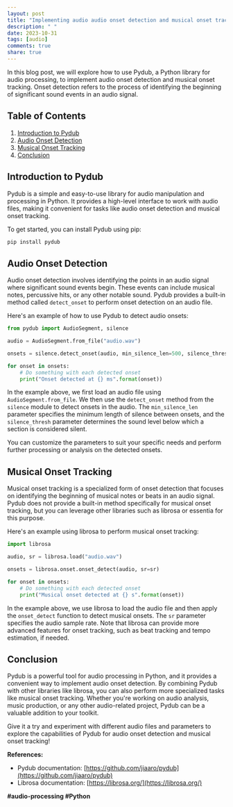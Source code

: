 ```yaml
---
layout: post
title: "Implementing audio audio onset detection and musical onset tracking with Pydub"
description: " "
date: 2023-10-31
tags: [audio]
comments: true
share: true
---
```


In this blog post, we will explore how to use Pydub, a Python library for audio processing, to implement audio onset detection and musical onset tracking. Onset detection refers to the process of identifying the beginning of significant sound events in an audio signal. 

## Table of Contents
1. [Introduction to Pydub](#introduction-to-pydub)
2. [Audio Onset Detection](#audio-onset-detection)
3. [Musical Onset Tracking](#musical-onset-tracking)
4. [Conclusion](#conclusion)

## Introduction to Pydub <a name="introduction-to-pydub"></a>
Pydub is a simple and easy-to-use library for audio manipulation and processing in Python. It provides a high-level interface to work with audio files, making it convenient for tasks like audio onset detection and musical onset tracking.

To get started, you can install Pydub using pip:

```python
pip install pydub
```

## Audio Onset Detection <a name="audio-onset-detection"></a>
Audio onset detection involves identifying the points in an audio signal where significant sound events begin. These events can include musical notes, percussive hits, or any other notable sound. Pydub provides a built-in method called `detect_onset` to perform onset detection on an audio file.

Here's an example of how to use Pydub to detect audio onsets:

```python
from pydub import AudioSegment, silence

audio = AudioSegment.from_file("audio.wav")

onsets = silence.detect_onset(audio, min_silence_len=500, silence_thresh=-45)

for onset in onsets:
    # Do something with each detected onset
    print("Onset detected at {} ms".format(onset))
```

In the example above, we first load an audio file using `AudioSegment.from_file`. We then use the `detect_onset` method from the `silence` module to detect onsets in the audio. The `min_silence_len` parameter specifies the minimum length of silence between onsets, and the `silence_thresh` parameter determines the sound level below which a section is considered silent.

You can customize the parameters to suit your specific needs and perform further processing or analysis on the detected onsets.

## Musical Onset Tracking <a name="musical-onset-tracking"></a>
Musical onset tracking is a specialized form of onset detection that focuses on identifying the beginning of musical notes or beats in an audio signal. Pydub does not provide a built-in method specifically for musical onset tracking, but you can leverage other libraries such as librosa or essentia for this purpose.

Here's an example using librosa to perform musical onset tracking:

```python
import librosa

audio, sr = librosa.load("audio.wav")

onsets = librosa.onset.onset_detect(audio, sr=sr)

for onset in onsets:
    # Do something with each detected onset
    print("Musical onset detected at {} s".format(onset))
```

In the example above, we use librosa to load the audio file and then apply the `onset_detect` function to detect musical onsets. The `sr` parameter specifies the audio sample rate. Note that librosa can provide more advanced features for onset tracking, such as beat tracking and tempo estimation, if needed.

## Conclusion <a name="conclusion"></a>
Pydub is a powerful tool for audio processing in Python, and it provides a convenient way to implement audio onset detection. By combining Pydub with other libraries like librosa, you can also perform more specialized tasks like musical onset tracking. Whether you're working on audio analysis, music production, or any other audio-related project, Pydub can be a valuable addition to your toolkit.

Give it a try and experiment with different audio files and parameters to explore the capabilities of Pydub for audio onset detection and musical onset tracking!

**References:**
- Pydub documentation: [https://github.com/jiaaro/pydub](https://github.com/jiaaro/pydub)
- Librosa documentation: [https://librosa.org/](https://librosa.org/)

**#audio-processing #Python**